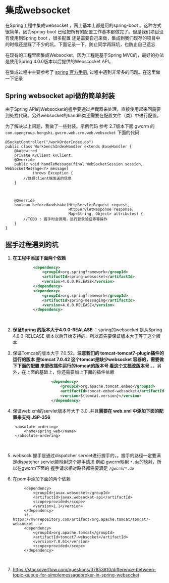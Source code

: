 # 集成websocket

在Spring工程中集成websocket ，网上基本上都是用的spring-boot 。这种方式很简单，因为spring-boot 已经把所有的配置工作基本都做完了。但是我们项目没有使用到Spring boot ，很多配置 还是需要自己来做，集成到我们现存的项目中的时候还是踩了不少的坑。下面记录一下，防止同学再踩坑，也防止自己遗忘



在现有的工程里面集成Websocket，因为工程是基于Spring MVC的，最好的办法是使用Spring 4.0.0版本以后提供的Webscocket API。 

在集成过程中主要参考了 [spring 官方手册](https://docs.spring.io/spring/docs/4.0.0.RELEASE/spring-framework-reference/html/websocket.html#websocket-server-deployment), 过程中遇到非常多的问题。在这里做一下记录

## Spring websocket api做的简单封装

由于Spring API的Websocket的握手要通过拦截器来处理，直接使用起来回需要到处找代码。另外websocket的handle类还需要在配置文件（类）中进行配置。



为了解决以上问题，我做了一些封装。示例代码 参考 2.7版本下面 gwcrm 的`com.opengroup.hongshi.gwcrm.web.crm.web.websocket` 下面的代码

```
@SocketController("/workOrderIndex.do") 
public class WorkbenchIndexHandler extends BaseHandler {
    @Autowired
    private KvClient kvClient;
    @Override
    public void handleMessage(final WebSocketSession session, WebSocketMessage<?> message)
            throws Exception {
      	//处理client端发送的信息
    }



    @Override
    boolean beforeHandshake(HttpServletRequest request,
                            HttpServletResponse response,
                            Map<String, Object> attributes) {
     	//TODO : 握手时会调用，进行登录验证等等操作
    }
}

```



## 握手过程遇到的坑

1. **在工程中添加下面两个依赖**

   ```xml
   			<dependency>
   				<groupId>org.springframework</groupId>
   				<artifactId>spring-websocket</artifactId>
   				<version>4.0.0.RELEASE</version>		
   			</dependency>
   			<dependency>
   				<groupId>org.springframework</groupId>
   				<artifactId>spring-messaging</artifactId>
   				<version>4.0.0.RELEASE</version>
   			</dependency>
   ```

   ​

2. **保证Spring 的版本大于4.0.0-REALASE** ：spring的websocket 是从Spring 4.0.0-RELEASE 版本以后开始支持的。所以首先要保证版本大于等于这个版本

3. 保证Tomcat的版本大于 7.0.52。**注意我们的 tomcat-tomcat7-plugin插件的运行的版本 是tomcat 7.0.42 这个tomcat是缺少websocket 容器的，需要做下下面的配置 来更改插件运行的tomcat的版本号 [看这个文档改版本号](http://tomcat.apache.org/maven-plugin-2.2/tomcat7-maven-plugin/adjust-embedded-tomcat-version.html)**  。。另外，在上面的基础上，你还需要加上下面的插件依赖

   ```xml
   					<dependency>
   						<groupId>org.apache.tomcat.embed</groupId>
   						<artifactId>tomcat-embed-websocket</artifactId>
   						<version>${tomcat.version}</version>
   					</dependency>
   ```

4. 保证web.xml的servlet版本号大于 3.0..并且**需要在 web.xml 中添加下面的配置来支持 JSP-356**

   ```
   	<absolute-ordering>
   		<name>spring_web</name>
   	</absolute-ordering>
   ```

   ​

5. websock 握手是通过dispatcher servlet进行握手的，。握手的路径一定要满足dispatcher servlet能映射这个握手请求 例如 gwcrm映射 `*.do`的映射，所以在gwcrm下面的 握手请求相对路径都需要满足 `/gwcrm/*.do`

6. 在pom中添加下面的两个依赖

   ```
   		<dependency>
   			<groupId>javax.websocket</groupId>
   			<artifactId>javax.websocket-api</artifactId>
   			<scope>provided</scope>
   			<version>1.1</version>
   		</dependency>
   		<!-- https://mvnrepository.com/artifact/org.apache.tomcat/tomcat7-websocket -->
   		<dependency>
   			<groupId>org.apache.tomcat</groupId>
   			<artifactId>tomcat7-websocket</artifactId>
   			<version>7.0.61</version>
   			<scope>provided</scope>
   		</dependency>
   ```

   ​

7. https://stackoverflow.com/questions/37853810/difference-between-topic-queue-for-simplemessagebroker-in-spring-websocket

